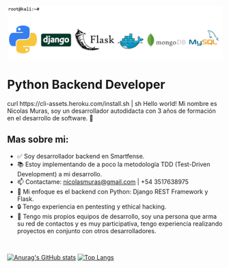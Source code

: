 
![alt text](https://github.com/NicolasMuras/NicolasMuras/blob/main/GitHub_Banner_v4.bmp?raw=true)

<h1>Python Backend Developer</h1>
curl https://cli-assets.heroku.com/install.sh | sh
Hello world! Mi nombre es Nicolas Muras, soy un desarrollador autodidacta con 3 años de formación en el desarrollo de software. 🌝

<h2>Mas sobre mi:</h2>

<ul>
<li><g-emoji class="g-emoji" alias="white_check_mark" fallback-src="https://github.githubassets.com/images/icons/emoji/unicode/2705.png">✅</g-emoji> Soy desarrollador backend en Smartfense.</li>
<li><g-emoji class="g-emoji" alias="books" fallback-src="https://github.githubassets.com/images/icons/emoji/unicode/1f4da.png">📚</g-emoji> Estoy implementando de a poco la metodología TDD (Test-Driven Development) a mi desarrollo.</li>
<li><g-emoji class="g-emoji" alias="mailbox" fallback-src="https://github.githubassets.com/images/icons/emoji/unicode/1f4eb.png">📫</g-emoji> Contactame: <a href="mailto:nicolasmuras@gmail.com">nicolasmuras@gmail.com</a> | +54 3517638975</li>
<li><g-emoji class="g-emoji" alias="blue_heart" fallback-src="https://github.githubassets.com/images/icons/emoji/unicode/1f499.png">💙</g-emoji> Mi enfoque es el backend con Python: Django REST Framework y Flask.</li>
<li>🔒</g-emoji> Tengo experiencia en pentesting y ethical hacking.</li>
<li>🌝</g-emoji> Tengo mis propios equipos de desarrollo, soy una persona que arma su red de contactos y es muy participativa, tengo experiencia realizando proyectos en conjunto con otros desarrolladores.</li>
</ul><br>

[![Anurag's GitHub stats](https://github-readme-stats.vercel.app/api?username=NicolasMuras)](https://github.com/anuraghazra/github-readme-stats)
[![Top Langs](https://github-readme-stats.vercel.app/api/top-langs/?username=NicolasMuras&layout=compact&theme=white)](https://github.com/anuraghazra/github-readme-stats)
